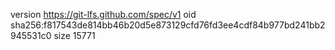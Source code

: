 version https://git-lfs.github.com/spec/v1
oid sha256:f817543de814bb46b20d5e873129cfd76fd3ee4cdf84b977bd241bb2945531c0
size 15771
